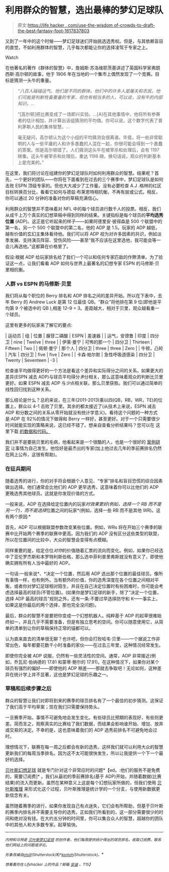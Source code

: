 # 利用群众的智慧，选出最棒的梦幻足球队

> 原文:[https://life hacker . com/use-the-wisdom of-crowds-to-draft-the-best-fantasy-foot-1617837803](https://lifehacker.com/use-the-wisdom-of-crowds-to-draft-the-best-fantasy-foot-1617837803)

又到了一年中的这个时候——梦幻足球迷们开始挑选选秀权。但是，与其依赖盲目的直觉，不如利用群体的智慧，几乎每次都能让你的选择凌驾于专家之上。

Watch

在他著名的著作《群体的智慧》中，詹姆斯·苏洛维耶茨基讲述了英国科学家弗朗西斯·高尔顿的故事，他于 1906 年在当地的一个集市上偶然发现了一个竞赛。目标是猜测一头牛的重量。

> *“八百人碰碰运气。他们是不同的群体。他们中的许多人是屠夫和农民，他们可能是判断牲畜重量的专家，但也有相当多的人，可以说，没有牛的内部知识。…*
> 
> “[高尔顿]把比赛变成了一场即兴实验。…[A]在其他事情中，他将所有参赛者的估计相加，并计算出该组猜测的平均值。你可以说，这个数字代表了普利茅斯人民的集体智慧。…
> 
> 毫无疑问，高尔顿认为这个小组的平均猜测会很离谱。毕竟，将一些非常聪明的人与一些平庸的人和许多愚蠢的人混在一起，你很可能会得到一个愚蠢的答案。但是高尔顿错了。人们猜测这头牛在被宰杀和处理后，会有 1197 磅重。这头牛被宰杀和处理后，重达 1198 磅。换句话说，观众的判断基本上是完美的。”

在这里，我们将讨论在组建你的梦幻足球队时如何利用群众的智慧。结果呢？首先，一个更好的团队——你将在下面看到在过去的三个赛季中，梦幻足球队是如何击败 ESPN 顶级专家的。但也大大减少了工作量。没有必要检查 A.J .格林的红区目标转换百分比，看看它如何与德兹·布莱恩特相抗衡。不再有层或公式。相反，你可以通过 20 分钟的准备对你的草稿充满信心。

利用群众的智慧并不意味着对 NFL 中的每个球员进行数千人的投票。相反，我们从成千上万个真实的幻想草稿中得到同样的结果。关键指标是每个球员的**平均选秀位置** (ADP)。这正是它听起来的样子——如果阿德里安·彼得森是 500 个联盟中的第一名，另一个 500 个联盟中的第二名，他的 ADP 是 1.5。玩家的 ADP 越低，越有价值的玄幻主集体看待他。我们可以将 ADP 视为对许多因素的共识，例如淡季发展、支持演员阵容、受伤风险——甚至“我不应该在这里选他，我可能会等一会儿再选他。”这都算在价格里了。

假设:根据 ADP 给玩家排名给了我们一个可以和任何专家匹敌的作弊清单。为了验证这一点，让我们看看 ADP 如何与世界上最著名的幻想专家 ESPN 的马修斯·贝里相抗衡。

### **人群 vs ESPN 的马修斯·贝里**

我们将从每个职位的 Berry 排名和 ADP 排名之间的差异开始。所以在下表中，去年 Berry 的 Andrew Luck 是第 12 位最佳 QB。“群众”将他排在第 9 位(即他是平均第 9 个被选中的 QB ),相差 12–9 = 3。差距越大，相对于贝里，观众越看重一个球员。

这里有更多的玩家来了解它的要点:

<colgroup><col> <col> <col> <col> <col></colgroup> 
| 运动员 | 组 | 位置 | 腺苷二磷酸 | ESPN | 差速器 |
| 运气，安德鲁 | 印度 | 四分卫 | nine | Twelve | three |
| 伊莱·曼宁 | 可怖的那一个 | 四分卫 | Thirteen | Fifteen | Two |
| 佩顿·曼宁 | 那个人 | 四分卫 | three | three | Zero |
| 牛顿，凸轮 | 汽车 | 四分卫 | five | five | Zero |
| 卡森·帕尔默 | 急性呼吸道感染 | 四分卫 | Twenty | Seventeen | -3 |

检查谁平均做得更好的一个方法是看这个差异和实际得分之间的关系。如果更大的差异(ESPN 减去 ADP)与球员平均得分*多*分相关，那么这意味着观众的判断比贝里更好。如果 ESPN 减去 ADP 与*少*点相关联，那么贝里获胜。我们可以通过简单的线性回归找到这种关系。

那么结论是什么？总的来说，在三年(2011-2013)乘以四(QB，RB，WR，TE)的位置上，群众以 4-1 击败了贝里。其余的都太接近了(从技术上来说，ESPN 减去 ADP 和分数之间的关系从零开始就没有统计学意义)。看待这个问题的一种方式是:ADP 在 92%的情况下做得和 Berry 一样好，甚至更好。对于一个只需要很少时间就能实现的策略来说，这已经不错了。想亲自查看分析结果吗？您可以在 这里下载 [的数据和代码。](http://www.bayesff.com/adp_v_berry.zip)

我们并不是要挑贝里的毛病，他看起来是一个很酷的人，也是一个很好的 [案例研究](http://www.amazon.com/Fantasy-Life-Outrageous-Uplifting-Heartbreaking/dp/1594632715?asc_campaign=InlineText&asc_refurl=https://lifehacker.com/use-the-wisdom-of-crowds-to-draft-the-best-fantasy-foot-1617837803&asc_source=&tag=kinjalifehackerlink-20) 让事情为自己发生。他恰好是最杰出的专家(加上他过去几年的季前赛排名仍然在网上公布，这很有帮助)。

### 在征兵期间

随着选秀的进行，你的对手将会根据个人意见、“专家”排名和盲目恐慌的综合因素做出选择。他们通常会比他们的 ADP 更早选秀，这意味着你可以比他们的 ADP 更晚选秀其他球员。这就是你发现价值的方式。

一般来说，ADP 在选择给定位置内的玩家*时效果更好(例如，选择一个 RB 而不是另一个)，而不是选择*位置之间的玩家*(例如，选择一些 RB 而不是其他 WR)。这有两个原因:*

首先，ADP 可以根据联盟参数改变某些位置。例如，WRs 将在开始三个赛季的联赛中比开始两个赛季的联赛中更高。因为我们的 ADP 没有区分这些类型的联盟，所以在位置间的比较中，大众的智慧会变得有点模糊。

同样重要的是，给定仓位*对你*的价值随着汇票的流向而变化。例如，如果你已经选中了亚伦罗杰斯和本罗特利斯伯格，那么选中菲利普里弗斯就没有意义了，即使他确实拥有所有人当中最好的 ADP。

一句话:一般来说*、*决定一个位置，然后用 ADP 选出那个位置的最佳球员。像所有事情一样，也有例外。当有额外的价值，你的选秀深度在各个位置之间相对平衡，或者你对梦幻足球相对陌生，并且在自己决定位置时有些困难时，你可能会考虑选择最高的球员(不管位置)。(如果你是梦幻足球的新手，除了“决定一个位置，选择 ADP 最高的球员”规则之外，还有一条:不要过早选择防守和 K——事实上，如果这是你最后的两个选择，那也完全没问题)。

最后，群众的智慧不是要把你变成一个幻想机器人。纯粹基于 ADP 的起草很难始终如一，并且几乎不需要准备，但是有独立思考的空间。你可以随意使用它，从简单的清单到让你的草稿保持正常的锚都可以。

认为直来直去的清单很无聊？也许吧，但你会打败哈韦·贝里——一个据说工作非常出色，每年都要花数千小时准备的家伙——在过去三年里，这种情况经常发生。

即使你完全被 ADP 说服，仍然有一些灵活性的空间。通常，ADP 非常接近(例如，乔瓦尼·伯纳德的 17.81 和蒙蒂·鲍尔的 17.91)。在这种情况下，如果你对某个球员有强烈的偏好——即使他的 ADP 稍差——那就去争取吧！无论如何，这种差异在统计学上并不显著，这也是梦幻足球的乐趣之一。

### 草稿和后续步骤之后

群众的智慧让我们对即将到来的赛季的球员排名有了一个最佳的初步猜测。这保证了我们高于平均草案；现在我们只需要保持势头。

一旦赛季开始，事情不可避免地会发生变化。有些球员比预期的表现好，有些则更差。简而言之，观察真实的比赛给了我们数据，而结果会影响谁开始、增加、放弃或交易的决定。不幸的是，这也意味着我们的 ADP 选秀前排名不可避免地会过时。

理想情况下，联赛在每一周之后都会有新的选秀。这样我们就可以利用大众的智慧更新我们的每周当季排名。因为这不太可能很快发生，所以让我提供一个下一个最好的选择。

[贝叶斯幻想足球](http://www.bayesff.com/) 就是专门针对这个非常应时的问题*【ed。:他们的服务不是免费的，需要订阅费]* 。我们从最初的季前赛排名(基于 ADP)开始，并随着数据(比赛结果)的流入而更新。虽然在某种意义上这是每个幻想玩家所做的，但我们使用 [贝叶斯推理](http://en.wikipedia.org/wiki/Bayesian_inference) 来形式化这个过程，贝叶斯推理是统计学的一个分支，与使用新数据更新信念有关。

虽然随着赛季的进行，如果你发现自己有点迷失，它们会有所帮助，但基于贝叶斯的赛季内排名并不需要主导你的选秀。正如我们所看到的，这一部分需要很少的时间和绝对没有钱。在大约五分钟的时间里，你可以集合众人的智慧，超越你的团队中的其他人和大多数专家。起草愉快。

* * *

<small>*内特和马特是*</small> [<small>*贝叶斯梦幻足球*</small>](http://bayesff.com/) <small>*的创作者，他们每周提供统计得出的球员排名，收取订阅费。联系他们网站上的问题或评论*</small>[<small></small>](mailto:nate@bayesff.com)*<small>*。*</small>*

*<small>*形象改编自*</small>[<small>*otsill*</small>](http://www.shutterstock.com/pic.mhtml?id=131253659&src=id)<small>*(Shutterstock)和*</small>[<small>*kentoh*</small>](http://www.shutterstock.com/pic.mhtml?id=202696210&src=id)<small>*(Shutterstock)。*</small>*

*<small>*想看看你在 Lifehacker 上的作品？邮箱*</small> [<small>*安迪*</small>](mailto:andy@lifehacker.com) <small>*。*T15】</small>*